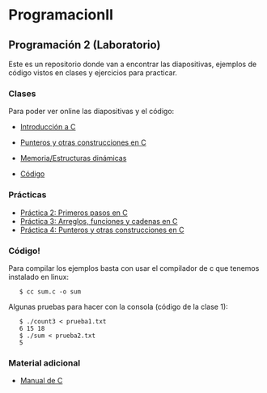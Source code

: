 # ProgramacionII


## Programación 2 (Laboratorio)

Este es un repositorio donde van a encontrar las diapositivas, ejemplos de código vistos en clases y ejercicios para practicar.

### Clases

Para poder ver online las diapositivas y el código:

- [Introducción a C](http://go-talks.appspot.com/github.com/ProgramacionLCC/ProgramacionII/lab/c/intro.slide)
- [Punteros y otras construcciones en C](http://go-talks.appspot.com/github.com/ProgramacionLCC/ProgramacionII/lab/c/pointers_and_more.slide)
- [Memoria/Estructuras dinámicas](http://go-talks.appspot.com/github.com/ProgramacionLCC/ProgramacionII/lab/c/memoria_dinamica.slide)

- [Código](https://github.com/ProgramacionLCC/ProgramacionII/tree/master/lab/c/ejemplos)

### Prácticas

- [Práctica 2: Primeros pasos en C](https://docs.google.com/document/d/160GeigygYQ2K7zbu3A8r_Ru0cy1Ovtr1FpvxZX6AtwM/edit?usp=sharing)
- [Práctica 3: Arreglos, funciones y cadenas en C](https://docs.google.com/document/d/1p3yXsXtQrVO5lDVIw23txIZP008dnuIiRyg1UESyT6Q/edit?usp=sharing)
- [Práctica 4: Punteros y otras construcciones en C](https://docs.google.com/document/d/1GGqKmTFuHeC5WxUhwkDOcosey8PHlkMp0tI52-1u708/edit?usp=sharing)

### Código!

Para compilar los ejemplos basta con usar el compilador de c que tenemos instalado en linux:

```
   $ cc sum.c -o sum
```

Algunas pruebas para hacer con la consola (código de la clase 1):

```
   $ ./count3 < prueba1.txt
   6 15 18
   $ ./sum < prueba2.txt
   5
```


### Material adicional

- [Manual de C](https://drive.google.com/open?id=0BxDZ9NaAkQ9EWXd5bFFKVV94ek0)
